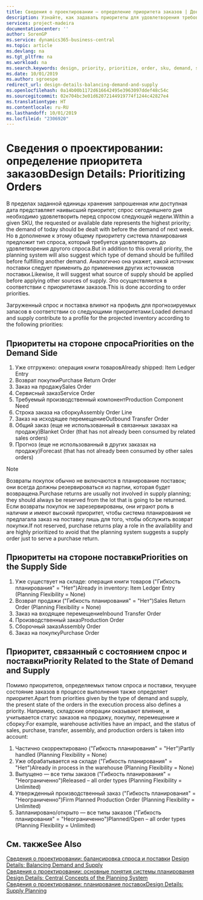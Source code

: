 ```yaml
---
title: Сведения о проектировании — определение приоритета заказов | Документация Майкрософт
description: Узнайте, как задавать приоритеты для удовлетворения требований как спроса, так и предложения.
services: project-madeira
documentationcenter: ''
author: SorenGP
ms.service: dynamics365-business-central
ms.topic: article
ms.devlang: na
ms.tgt_pltfrm: na
ms.workload: na
ms.search.keywords: design, priority, prioritize, order, sku, demand, supply
ms.date: 10/01/2019
ms.author: sgroespe
redirect_url: design-details-balancing-demand-and-supply
ms.openlocfilehash: 0a14b00b1172d616642495e3963097ddef48c54c
ms.sourcegitcommit: 02e704bc3e01d62072144919774f1244c42827e4
ms.translationtype: HT
ms.contentlocale: ru-RU
ms.lasthandoff: 10/01/2019
ms.locfileid: "2306920"
---
```

# <a name="design-details-prioritizing-orders"></a><span data-ttu-id="7a705-103">Сведения о проектировании: определение приоритета заказов</span><span class="sxs-lookup"><span data-stu-id="7a705-103">Design Details: Prioritizing Orders</span></span>
<span data-ttu-id="7a705-104">В пределах заданной единицы хранения запрошенная или доступная дата представляет наивысший приоритет; спрос сегодняшнего дня необходимо удовлетворить перед спросом следующей недели.</span><span class="sxs-lookup"><span data-stu-id="7a705-104">Within a given SKU, the requested or available date represents the highest priority; the demand of today should be dealt with before the demand of next week.</span></span> <span data-ttu-id="7a705-105">Но в дополнение к этому общему приоритету система планирования предложит тип спроса, который требуется удовлетворить до удовлетворения другого спроса.</span><span class="sxs-lookup"><span data-stu-id="7a705-105">But in addition to this overall priority, the planning system will also suggest which type of demand should be fulfilled before fulfilling another demand.</span></span> <span data-ttu-id="7a705-106">Аналогично она укажет, какой источник поставки следует применить до применения других источников поставки.</span><span class="sxs-lookup"><span data-stu-id="7a705-106">Likewise, it will suggest what source of supply should be applied before applying other sources of supply.</span></span> <span data-ttu-id="7a705-107">Это осуществляется в соответствии с приоритетами заказов.</span><span class="sxs-lookup"><span data-stu-id="7a705-107">This is done according to order priorities.</span></span>  

<span data-ttu-id="7a705-108">Загруженный спрос и поставка влияют на профиль для прогнозируемых запасов в соответствии со следующими приоритетами:</span><span class="sxs-lookup"><span data-stu-id="7a705-108">Loaded demand and supply contribute to a profile for the projected inventory according to the following priorities:</span></span>  

## <a name="priorities-on-the-demand-side"></a><span data-ttu-id="7a705-109">Приоритеты на стороне спроса</span><span class="sxs-lookup"><span data-stu-id="7a705-109">Priorities on the Demand Side</span></span>  
1. <span data-ttu-id="7a705-110">Уже отгружено: операция книги товаров</span><span class="sxs-lookup"><span data-stu-id="7a705-110">Already shipped: Item Ledger Entry</span></span>  
2. <span data-ttu-id="7a705-111">Возврат покупки</span><span class="sxs-lookup"><span data-stu-id="7a705-111">Purchase Return Order</span></span>  
3. <span data-ttu-id="7a705-112">Заказ на продажу</span><span class="sxs-lookup"><span data-stu-id="7a705-112">Sales Order</span></span>  
4. <span data-ttu-id="7a705-113">Сервисный заказ</span><span class="sxs-lookup"><span data-stu-id="7a705-113">Service Order</span></span>  
5. <span data-ttu-id="7a705-114">Требуемый производственный компонент</span><span class="sxs-lookup"><span data-stu-id="7a705-114">Production Component Need</span></span>  
6. <span data-ttu-id="7a705-115">Строка заказа на сборку</span><span class="sxs-lookup"><span data-stu-id="7a705-115">Assembly Order Line</span></span>  
7. <span data-ttu-id="7a705-116">Заказ на исходящее перемещение</span><span class="sxs-lookup"><span data-stu-id="7a705-116">Outbound Transfer Order</span></span>  
8. <span data-ttu-id="7a705-117">Общий заказ (еще не использованный в связанных заказах на продажу)</span><span class="sxs-lookup"><span data-stu-id="7a705-117">Blanket Order (that has not already been consumed by related sales orders)</span></span>  
9. <span data-ttu-id="7a705-118">Прогноз (еще не использованный в других заказах на продажу)</span><span class="sxs-lookup"><span data-stu-id="7a705-118">Forecast (that has not already been consumed by other sales orders)</span></span>  

> [!NOTE]  
>  <span data-ttu-id="7a705-119">Возвраты покупок обычно не включаются в планирование поставок; они всегда должны резервироваться из партии, которая будет возвращена.</span><span class="sxs-lookup"><span data-stu-id="7a705-119">Purchase returns are usually not involved in supply planning; they should always be reserved from the lot that is going to be returned.</span></span> <span data-ttu-id="7a705-120">Если возвраты покупок не зарезервированы, они играют роль в наличии и имеют высокий приоритет, чтобы система планирования не предлагала заказ на поставку лишь для того, чтобы обслужить возврат покупки.</span><span class="sxs-lookup"><span data-stu-id="7a705-120">If not reserved, purchase returns play a role in the availability and are highly prioritized to avoid that the planning system suggests a supply order just to serve a purchase return.</span></span>  

## <a name="priorities-on-the-supply-side"></a><span data-ttu-id="7a705-121">Приоритеты на стороне поставки</span><span class="sxs-lookup"><span data-stu-id="7a705-121">Priorities on the Supply Side</span></span>  
1. <span data-ttu-id="7a705-122">Уже существует на складе: операция книги товаров ("Гибкость планирования" = "Нет")</span><span class="sxs-lookup"><span data-stu-id="7a705-122">Already in inventory: Item Ledger Entry (Planning Flexibility = None)</span></span>  
2. <span data-ttu-id="7a705-123">Возврат продажи ("Гибкость планирования" = "Нет")</span><span class="sxs-lookup"><span data-stu-id="7a705-123">Sales Return Order (Planning Flexibility = None)</span></span>  
3. <span data-ttu-id="7a705-124">Заказ на входящее перемещение</span><span class="sxs-lookup"><span data-stu-id="7a705-124">Inbound Transfer Order</span></span>  
4. <span data-ttu-id="7a705-125">Производственный заказ</span><span class="sxs-lookup"><span data-stu-id="7a705-125">Production Order</span></span>  
5. <span data-ttu-id="7a705-126">Сборочный заказ</span><span class="sxs-lookup"><span data-stu-id="7a705-126">Assembly Order</span></span>  
6. <span data-ttu-id="7a705-127">Заказ на покупку</span><span class="sxs-lookup"><span data-stu-id="7a705-127">Purchase Order</span></span>  

## <a name="priority-related-to-the-state-of-demand-and-supply"></a><span data-ttu-id="7a705-128">Приоритет, связанный с состоянием спрос и поставки</span><span class="sxs-lookup"><span data-stu-id="7a705-128">Priority Related to the State of Demand and Supply</span></span>  
<span data-ttu-id="7a705-129">Помимо приоритетов, определяемых типом спроса и поставки, текущее состояние заказов в процессе выполнения также определяет приоритет.</span><span class="sxs-lookup"><span data-stu-id="7a705-129">Apart from priorities given by the type of demand and supply, the present state of the orders in the execution process also defines a priority.</span></span> <span data-ttu-id="7a705-130">Например, складские операции оказывают влияние, и учитывается статус заказов на продажу, покупку, перемещение и сборку:</span><span class="sxs-lookup"><span data-stu-id="7a705-130">For example, warehouse activities have an impact, and the status of sales, purchase, transfer, assembly, and production orders is taken into account:</span></span>  

1. <span data-ttu-id="7a705-131">Частично скорректировано ("Гибкость планирования" = "Нет")</span><span class="sxs-lookup"><span data-stu-id="7a705-131">Partly handled (Planning Flexibility = None)</span></span>  
2. <span data-ttu-id="7a705-132">Уже обрабатывается на складе ("Гибкость планирования" = "Нет")</span><span class="sxs-lookup"><span data-stu-id="7a705-132">Already in process in the warehouse (Planning Flexibility = None)</span></span>  
3. <span data-ttu-id="7a705-133">Выпущено — все типы заказов ("Гибкость планирования" = "Неограниченно")</span><span class="sxs-lookup"><span data-stu-id="7a705-133">Released – all order types (Planning Flexibility = Unlimited)</span></span>  
4. <span data-ttu-id="7a705-134">Утвержденный производственный заказ ("Гибкость планирования" = "Неограниченно")</span><span class="sxs-lookup"><span data-stu-id="7a705-134">Firm Planned Production Order (Planning Flexibility = Unlimited)</span></span>  
5. <span data-ttu-id="7a705-135">Запланировано/открыто — все типы заказов ("Гибкость планирования" = "Неограниченно")</span><span class="sxs-lookup"><span data-stu-id="7a705-135">Planned/Open – all order types (Planning Flexibility = Unlimited)</span></span>  

## <a name="see-also"></a><span data-ttu-id="7a705-136">См. также</span><span class="sxs-lookup"><span data-stu-id="7a705-136">See Also</span></span>  
<span data-ttu-id="7a705-137">[Сведения о проектировании: балансировка спроса и поставки](design-details-balancing-demand-and-supply.md) </span><span class="sxs-lookup"><span data-stu-id="7a705-137">[Design Details: Balancing Demand and Supply](design-details-balancing-demand-and-supply.md) </span></span>  
<span data-ttu-id="7a705-138">[Сведения о проектировании: основные понятия системы планирования](design-details-central-concepts-of-the-planning-system.md) </span><span class="sxs-lookup"><span data-stu-id="7a705-138">[Design Details: Central Concepts of the Planning System](design-details-central-concepts-of-the-planning-system.md) </span></span>  
[<span data-ttu-id="7a705-139">Сведения о проектировании: планирование поставок</span><span class="sxs-lookup"><span data-stu-id="7a705-139">Design Details: Supply Planning</span></span>](design-details-supply-planning.md)
